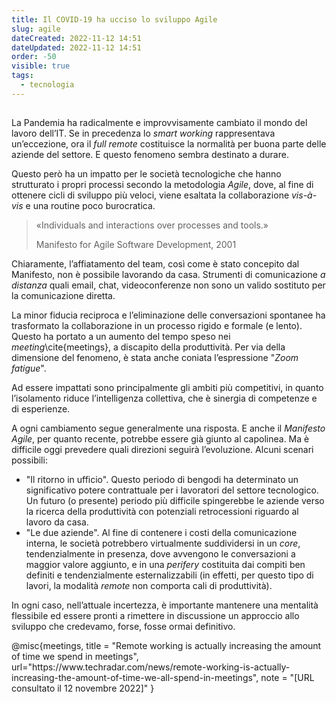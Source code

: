 ```yaml
---
title: Il COVID-19 ha ucciso lo sviluppo Agile
slug: agile
dateCreated: 2022-11-12 14:51
dateUpdated: 2022-11-12 14:51
order: -50
visible: true
tags:
  - tecnologia
---
```


##

<span class="newthought">La Pandemia</span> ha radicalmente e improvvisamente cambiato il mondo del lavoro dell’IT. Se in precedenza lo _smart working_ rappresentava un’eccezione, ora il _full remote_ costituisce la normalità per buona parte delle aziende del settore. E questo fenomeno sembra destinato a durare.

Questo però ha un impatto per le società tecnologiche che hanno strutturato i propri processi secondo la metodologia _Agile_, dove, al fine di ottenere cicli di sviluppo più veloci, viene esaltata la collaborazione _vis-à-vis_ e una routine poco burocratica.

<div class="epigraph">
    <blockquote>
        <p>«Individuals and interactions over processes and tools.»</p>
        <footer>Manifesto for Agile Software Development, 2001</footer>
    </blockquote>
</div>

Chiaramente, l’affiatamento del team, così come è stato concepito dal Manifesto, non è possibile lavorando da casa. Strumenti di comunicazione _a distanza_ quali email, chat, videoconferenze non sono un valido sostituto per la comunicazione diretta.

La minor fiducia reciproca e l’eliminazione delle conversazioni spontanee ha trasformato la collaborazione in un processo rigido e formale (e lento). Questo ha portato a un aumento del tempo speso nei _meeting_\cite{meetings}, a discapito della produttività. Per via della dimensione del fenomeno, è stata anche coniata l’espressione "_Zoom fatigue_".

Ad essere impattati sono principalmente gli ambiti più competitivi, in quanto l’isolamento riduce l’intelligenza collettiva, che è sinergia di competenze e di esperienze.

A ogni cambiamento segue generalmente una risposta. E anche il _Manifesto Agile_, per quanto recente, potrebbe essere già giunto al capolinea. Ma è difficile oggi prevedere quali direzioni seguirà l’evoluzione. Alcuni scenari possibili:

- "Il ritorno in ufficio". Questo periodo di bengodi ha determinato un significativo potere contrattuale per i lavoratori del settore tecnologico. Un futuro (o presente) periodo più difficile spingerebbe le aziende verso la ricerca della produttività con potenziali retrocessioni riguardo al lavoro da casa.
- "Le due aziende". Al fine di contenere i costi della comunicazione interna, le società potrebbero virtualmente suddividersi in un _core_, tendenzialmente in presenza, dove avvengono le conversazioni a maggior valore aggiunto, e in una _perifery_ costituita dai compiti ben definiti e tendenzialmente esternalizzabili (in effetti, per questo tipo di lavori, la modalità _remote_ non comporta cali di produttività).

In ogni caso, nell’attuale incertezza, è importante mantenere una mentalità flessibile ed essere pronti a rimettere in discussione un approccio allo sviluppo che credevamo, forse, fosse ormai definitivo.

<bibliography>
@misc{meetings,
   title = "Remote working is actually increasing the amount of time we spend in meetings",
   url="https://www.techradar.com/news/remote-working-is-actually-increasing-the-amount-of-time-we-all-spend-in-meetings",
   note = "[URL consultato il 12 novembre 2022]"
}
<bibliography>
